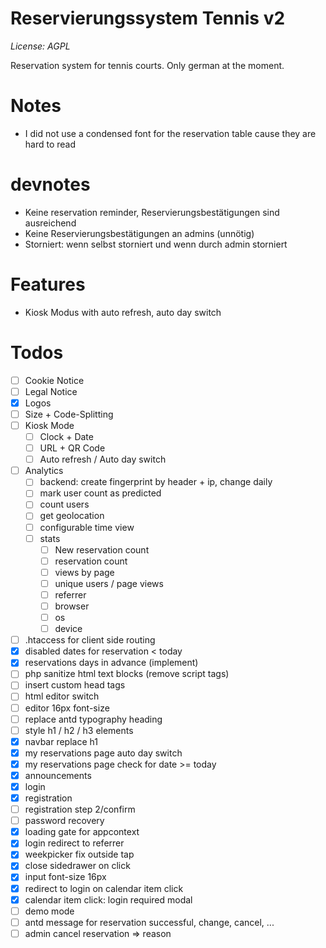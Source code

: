 # Reservierungssystem Tennis v2

*License: AGPL*

Reservation system for tennis courts. Only german at the moment.

# Notes

* I did not use a condensed font for the reservation table cause they are hard to read

# devnotes

* Keine reservation reminder, Reservierungsbestätigungen sind ausreichend
* Keine Reservierungsbestätigungen an admins (unnötig)
* Storniert: wenn selbst storniert und wenn durch admin storniert

# Features

* Kiosk Modus with auto refresh, auto day switch

# Todos

* [ ] Cookie Notice
* [ ] Legal Notice
* [x] Logos
* [ ] Size + Code-Splitting
* [ ] Kiosk Mode
  * [ ] Clock + Date
  * [ ] URL + QR Code
  * [ ] Auto refresh / Auto day switch
* [ ] Analytics
  * [ ] backend: create fingerprint by header + ip, change daily
  * [ ] mark user count as predicted
  * [ ] count users
  * [ ] get geolocation
  * [ ] configurable time view
  * [ ] stats
    * [ ] New reservation count
    * [ ] reservation count
    * [ ] views by page
    * [ ] unique users / page views
    * [ ] referrer
    * [ ] browser
    * [ ] os
    * [ ] device
* [ ] .htaccess for client side routing
* [x] disabled dates for reservation < today
* [x] reservations days in advance (implement)
* [ ] php sanitize html text blocks (remove script tags)
* [ ] insert custom head tags
* [ ] html editor switch
* [ ] editor 16px font-size
* [ ] replace antd typography heading
* [ ] style h1 / h2 / h3 elements
* [x] navbar replace h1
* [x] my reservations page auto day switch
* [x] my reservations page check for date >= today
* [x] announcements
* [x] login
* [x] registration
* [ ] registration step 2/confirm
* [ ] password recovery
* [x] loading gate for appcontext
* [x] login redirect to referrer
* [x] weekpicker fix outside tap
* [x] close sidedrawer on click
* [x] input font-size 16px
* [x] redirect to login on calendar item click
* [x] calendar item click: login required modal
* [ ] demo mode
* [ ] antd message for reservation successful, change, cancel, ...
* [ ] admin cancel reservation => reason 
